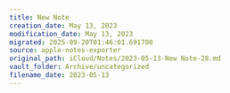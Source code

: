 ```yaml
---
title: New Note
creation_date: May 13, 2023
modification_date: May 13, 2023
migrated: 2025-09-20T01:46:01.691708
source: apple-notes-exporter
original_path: iCloud/Notes/2023-05-13-New Note-28.md
vault_folder: Archive/uncategorized
filename_date: 2023-05-13
---
```





